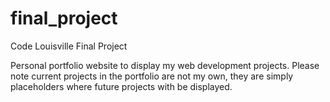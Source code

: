 # final_project
Code Louisville Final Project

Personal portfolio website to display my web development projects.
Please note current projects in the portfolio are not my own, they are simply placeholders where future projects with be displayed.
